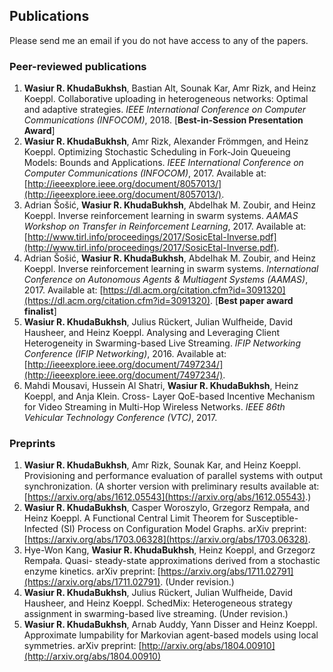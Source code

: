 ## Publications

Please send me an email if you do not have access to any of the papers. 

### Peer-reviewed publications
1. **Wasiur R. KhudaBukhsh**, Bastian Alt, Sounak Kar, Amr Rizk, and Heinz Koeppl. Collaborative uploading in heterogeneous networks: Optimal and adaptive strategies. _IEEE International Conference on Computer Communications (INFOCOM)_, 2018.
[**Best-in-Session Presentation Award**]
2. **Wasiur R. KhudaBukhsh**, Amr Rizk, Alexander Frömmgen, and Heinz Koeppl. Optimizing Stochastic Scheduling in Fork-Join Queueing Models: Bounds and Applications. _IEEE International Conference on Computer Communications (INFOCOM)_, 2017. Available at: [http://ieeexplore.ieee.org/document/8057013/](http://ieeexplore.ieee.org/document/8057013/).
3. Adrian Šošić, **Wasiur R. KhudaBukhsh**, Abdelhak M. Zoubir, and Heinz Koeppl. Inverse reinforcement learning in swarm systems. _AAMAS Workshop on Transfer in Reinforcement Learning_, 2017. Available at: [http://www.tirl.info/proceedings/2017/SosicEtal-Inverse.pdf](http://www.tirl.info/proceedings/2017/SosicEtal-Inverse.pdf).
4. Adrian Šošić, **Wasiur R. KhudaBukhsh**, Abdelhak M. Zoubir, and Heinz Koeppl. Inverse reinforcement learning in swarm systems. _International Conference on Autonomous Agents & Multiagent Systems (AAMAS)_, 2017. Available at: [https://dl.acm.org/citation.cfm?id=3091320](https://dl.acm.org/citation.cfm?id=3091320). 
[**Best paper award finalist**]
5. **Wasiur R. KhudaBukhsh**, Julius Rückert, Julian Wulfheide, David Hausheer, and Heinz Koeppl. Analysing and Leveraging Client Heterogeneity in Swarming-based Live Streaming. _IFIP Networking Conference (IFIP Networking)_, 2016. Available at: [http://ieeexplore.ieee.org/document/7497234/](http://ieeexplore.ieee.org/document/7497234/).
6. Mahdi Mousavi, Hussein Al Shatri, **Wasiur R. KhudaBukhsh**, Heinz Koeppl, and Anja Klein. Cross- Layer QoE-based Incentive Mechanism for Video Streaming in Multi-Hop Wireless Networks. _IEEE 86th Vehicular Technology Conference (VTC)_, 2017.

### Preprints
1. **Wasiur R. KhudaBukhsh**, Amr Rizk, Sounak Kar, and Heinz Koeppl. Provisioning and performance evaluation of parallel systems with output synchronization. (A shorter version with preliminary results available at: [https://arxiv.org/abs/1612.05543](https://arxiv.org/abs/1612.05543).)
2. **Wasiur R. KhudaBukhsh**, Casper Woroszylo, Grzegorz Rempała, and Heinz Koeppl. A Functional Central Limit Theorem for Susceptible-Infected (SI) Process on Configuration Model Graphs. arXiv preprint: [https://arxiv.org/abs/1703.06328](https://arxiv.org/abs/1703.06328).
3. Hye-Won Kang, **Wasiur R. KhudaBukhsh**, Heinz Koeppl, and Grzegorz Rempała. Quasi- steady-state approximations derived from a stochastic enzyme kinetics. arXiv preprint: [https://arxiv.org/abs/1711.02791](https://arxiv.org/abs/1711.02791). (Under revision.)
4. **Wasiur R. KhudaBukhsh**, Julius Rückert, Julian Wulfheide, David Hausheer, and Heinz Koeppl. SchedMix: Heterogeneous strategy assignment in swarming-based live streaming. (Under revision.)
5. **Wasiur R. KhudaBukhsh**, Arnab Auddy, Yann Disser and Heinz Koeppl. Approximate lumpability for Markovian agent-based models using local symmetries. arXiv preprint: [http://arxiv.org/abs/1804.00910](http://arxiv.org/abs/1804.00910)
